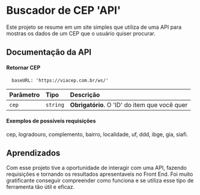 # Buscador de CEP 'API'

Este projeto se resume em um site simples que utiliza de uma API para mostras os dados de um CEP que o usuário quiser procurar.


## Documentação da API

#### Retornar CEP

```http
  baseURL: 'https://viacep.com.br/ws/'
```

| Parâmetro   | Tipo       | Descrição                                   |
| :---------- | :--------- | :------------------------------------------ |
| `cep`      | `string` | **Obrigatório**. O 'ID' do item que você quer |

#### Exemplos de possíveis requisições

cep, logradouro, complemento, bairro, localidade, uf, ddd, ibge, gia, siafi.


## Aprendizados

Com esse projeto tive a oportunidade de interagir com uma API, fazendo requisições e tornando os resultados apresentaveis no Front End. Foi muito gratificante conseguir compreender como funciona e se utiliza esse tipo de ferramenta tão útil e eficaz.
